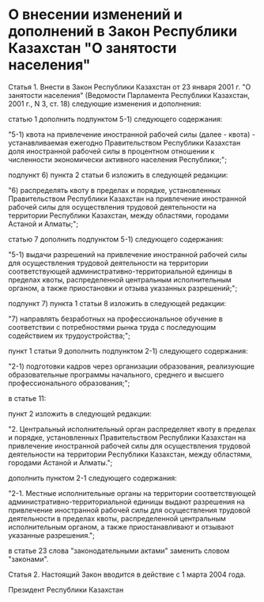 # О внесении изменений и дополнений в Закон Республики Казахстан "О занятости населения"

Статья 1. Внести в Закон Республики Казахстан от 23 января 2001 г. "О занятости населения" (Ведомости Парламента Республики Казахстан, 2001 г., N 3, ст. 18) следующие изменения и дополнения:

статью 1 дополнить подпунктом 5-1) следующего содержания:

"5-1) квота на привлечение иностранной рабочей силы (далее - квота) - устанавливаемая ежегодно Правительством Республики Казахстан доля иностранной рабочей силы в процентном отношении к численности экономически активного населения Республики;";

подпункт 6) пункта 2 статьи 6 изложить в следующей редакции:

"6) распределять квоту в пределах и порядке, установленных Правительством Республики Казахстан на привлечение иностранной рабочей силы для осуществления трудовой деятельности на территории Республики Казахстан, между областями, городами Астаной и Алматы;";

статью 7 дополнить подпунктом 5-1) следующего содержания:

"5-1) выдачи разрешений на привлечение иностранной рабочей силы для осуществления трудовой деятельности на территории соответствующей административно-территориальной единицы в пределах квоты, распределенной центральным исполнительным органом, а также приостановки и отзыва указанных разрешений;";

подпункт 7) пункта 1 статьи 8 изложить в следующей редакции:

"7) направлять безработных на профессиональное обучение в соответствии с потребностями рынка труда с последующим содействием их трудоустройства;";

пункт 1 статьи 9 дополнить подпунктом 2-1) следующего содержания:

"2-1) подготовки кадров через организации образования, реализующие образовательные программы начального, среднего и высшего профессионального образования;";

в статье 11:

пункт 2 изложить в следующей редакции:

"2. Центральный исполнительный орган распределяет квоту в пределах и порядке, установленных Правительством Республики Казахстан на привлечение иностранной рабочей силы для осуществления трудовой деятельности на территории Республики Казахстан, между областями, городами Астаной и Алматы.";

дополнить пунктом 2-1 следующего содержания:

"2-1. Местные исполнительные органы на территории соответствующей административно-территориальной единицы выдают разрешения на привлечение иностранной рабочей силы для осуществления трудовой деятельности в пределах квоты, распределенной центральным исполнительным органом, а также приостанавливают и отзывают указанные разрешения.";

в статье 23 слова "законодательными актами" заменить словом "законами".

Статья 2. Настоящий Закон вводится в действие с 1 марта 2004 года.

Президент Республики Казахстан

